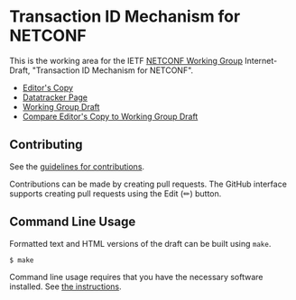 # Transaction ID Mechanism for NETCONF

This is the working area for the IETF [NETCONF Working Group](https://datatracker.ietf.org/wg/netconf/documents/) Internet-Draft, "Transaction ID Mechanism for NETCONF".

* [Editor's Copy](https://netconf-wg.github.io/transaction-id/#go.draft-ietf-netconf-transaction-id.html)
* [Datatracker Page](https://datatracker.ietf.org/doc/draft-ietf-netconf-transaction-id)
* [Working Group Draft](https://datatracker.ietf.org/doc/html/draft-ietf-netconf-transaction-id)
* [Compare Editor's Copy to Working Group Draft](https://netconf-wg.github.io/transaction-id/#go.draft-ietf-netconf-transaction-id.diff)


## Contributing

See the
[guidelines for contributions](https://github.com/netconf-wg/transaction-id/blob/main/CONTRIBUTING.md).

Contributions can be made by creating pull requests.
The GitHub interface supports creating pull requests using the Edit (✏) button.


## Command Line Usage

Formatted text and HTML versions of the draft can be built using `make`.

```sh
$ make
```

Command line usage requires that you have the necessary software installed.  See
[the instructions](https://github.com/martinthomson/i-d-template/blob/main/doc/SETUP.md).

